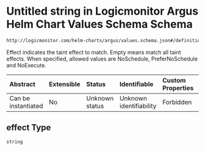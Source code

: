 # Untitled string in Logicmonitor Argus Helm Chart Values Schema Schema

```txt
http://logicmonitor.com/helm-charts/argus/values.schema.json#/definitions/toleration/oneOf/0/properties/effect
```

Effect indicates the taint effect to match. Empty means match all taint effects. When specified, allowed values are NoSchedule, PreferNoSchedule and NoExecute.

| Abstract            | Extensible | Status         | Identifiable            | Custom Properties | Additional Properties | Access Restrictions | Defined In                                                        |
| :------------------ | :--------- | :------------- | :---------------------- | :---------------- | :-------------------- | :------------------ | :---------------------------------------------------------------- |
| Can be instantiated | No         | Unknown status | Unknown identifiability | Forbidden         | Allowed               | none                | [values.schema.json\*](values.schema.json "open original schema") |

## effect Type

`string`
